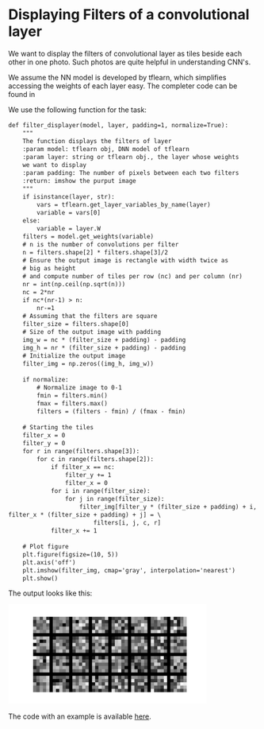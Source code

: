 # Displaying Filters of a convolutional layer
We want to display the filters of convolutional layer as tiles beside each other in one photo. Such photos are quite helpful in understanding CNN's.

We assume the NN model is developed by tflearn, which simplifies accessing the weights of each layer easy. The completer code can be found in

We use the following function for the task:

    def filter_displayer(model, layer, padding=1, normalize=True):
        """
        The function displays the filters of layer
        :param model: tflearn obj, DNN model of tflearn
        :param layer: string or tflearn obj., the layer whose weights 
        we want to display
        :param padding: The number of pixels between each two filters
        :return: imshow the purput image
        """
        if isinstance(layer, str):
            vars = tflearn.get_layer_variables_by_name(layer)
            variable = vars[0]
        else:
            variable = layer.W
        filters = model.get_weights(variable)
        # n is the number of convolutions per filter
        n = filters.shape[2] * filters.shape[3]/2
        # Ensure the output image is rectangle with width twice as
        # big as height
        # and compute number of tiles per row (nc) and per column (nr)
        nr = int(np.ceil(np.sqrt(n)))
        nc = 2*nr
        if nc*(nr-1) > n:
            nr-=1
        # Assuming that the filters are square
        filter_size = filters.shape[0]
        # Size of the output image with padding
        img_w = nc * (filter_size + padding) - padding
        img_h = nr * (filter_size + padding) - padding
        # Initialize the output image
        filter_img = np.zeros((img_h, img_w))
    
        if normalize:
            # Normalize image to 0-1
            fmin = filters.min()
            fmax = filters.max()
            filters = (filters - fmin) / (fmax - fmin)
    
        # Starting the tiles
        filter_x = 0
        filter_y = 0
        for r in range(filters.shape[3]):
            for c in range(filters.shape[2]):
                if filter_x == nc:
                    filter_y += 1
                    filter_x = 0
                for i in range(filter_size):
                    for j in range(filter_size):
                        filter_img[filter_y * (filter_size + padding) + i, filter_x * (filter_size + padding) + j] = \
                            filters[i, j, c, r]
                filter_x += 1
    
        # Plot figure
        plt.figure(figsize=(10, 5))
        plt.axis('off')
        plt.imshow(filter_img, cmap='gray', interpolation='nearest')
        plt.show()

The output looks like this:


<img src="https://github.com/arashsaber/Displaying-filters-of-a-convolutional-layer/blob/master/sample_output.png" width="400">

The code with an example is available [here](https://github.com/arashsaber/Displaying-filters-of-a-convolutional-layer/blob/master/displayer.py).

        
  
